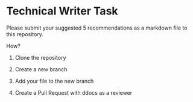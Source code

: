 # Technical Writer Task

Please submit your suggested 5 recommendations as a markdown file to this repository.

How?

1. Clone the repository

2. Create a new branch

2. Add your file to the new branch

3. Create a Pull Request with ddocs as a reviewer


